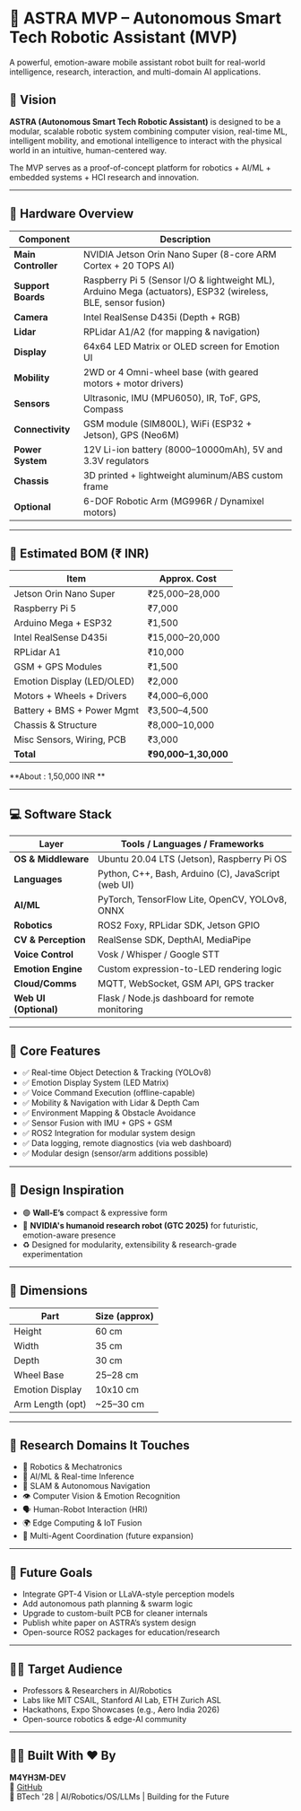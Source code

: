 # 🤖 ASTRA MVP – Autonomous Smart Tech Robotic Assistant (MVP)

A powerful, emotion-aware mobile assistant robot built for real-world intelligence, research, interaction, and multi-domain AI applications.

## 🌟 Vision

**ASTRA (Autonomous Smart Tech Robotic Assistant)** is designed to be a modular, scalable robotic system combining computer vision, real-time ML, intelligent mobility, and emotional intelligence to interact with the physical world in an intuitive, human-centered way.

The MVP serves as a proof-of-concept platform for robotics + AI/ML + embedded systems + HCI research and innovation.

---

## 🔩 Hardware Overview

| Component | Description |
|----------|-------------|
| **Main Controller** | NVIDIA Jetson Orin Nano Super (8-core ARM Cortex + 20 TOPS AI) |
| **Support Boards** | Raspberry Pi 5 (Sensor I/O & lightweight ML), Arduino Mega (actuators), ESP32 (wireless, BLE, sensor fusion) |
| **Camera** | Intel RealSense D435i (Depth + RGB) |
| **Lidar** | RPLidar A1/A2 (for mapping & navigation) |
| **Display** | 64x64 LED Matrix or OLED screen for Emotion UI |
| **Mobility** | 2WD or 4 Omni-wheel base (with geared motors + motor drivers) |
| **Sensors** | Ultrasonic, IMU (MPU6050), IR, ToF, GPS, Compass |
| **Connectivity** | GSM module (SIM800L), WiFi (ESP32 + Jetson), GPS (Neo6M) |
| **Power System** | 12V Li-ion battery (8000–10000mAh), 5V and 3.3V regulators |
| **Chassis** | 3D printed + lightweight aluminum/ABS custom frame |
| **Optional** | 6-DOF Robotic Arm (MG996R / Dynamixel motors) |

---

## 💸 Estimated BOM (₹ INR)

| Item                        | Approx. Cost |
|-----------------------------|--------------|
| Jetson Orin Nano Super      | ₹25,000–28,000 |
| Raspberry Pi 5              | ₹7,000 |
| Arduino Mega + ESP32        | ₹1,500 |
| Intel RealSense D435i       | ₹15,000–20,000 |
| RPLidar A1                  | ₹10,000 |
| GSM + GPS Modules           | ₹1,500 |
| Emotion Display (LED/OLED)  | ₹2,000 |
| Motors + Wheels + Drivers   | ₹4,000–6,000 |
| Battery + BMS + Power Mgmt  | ₹3,500–4,500 |
| Chassis & Structure         | ₹8,000–10,000 |
| Misc Sensors, Wiring, PCB   | ₹3,000 |
| **Total**                   | **₹90,000–1,30,000** |

**About : 1,50,000 INR **

---

## 💻 Software Stack

| Layer | Tools / Languages / Frameworks |
|-------|-------------------------------|
| **OS & Middleware** | Ubuntu 20.04 LTS (Jetson), Raspberry Pi OS |
| **Languages** | Python, C++, Bash, Arduino (C), JavaScript (web UI) |
| **AI/ML** | PyTorch, TensorFlow Lite, OpenCV, YOLOv8, ONNX |
| **Robotics** | ROS2 Foxy, RPLidar SDK, Jetson GPIO |
| **CV & Perception** | RealSense SDK, DepthAI, MediaPipe |
| **Voice Control** | Vosk / Whisper / Google STT |
| **Emotion Engine** | Custom expression-to-LED rendering logic |
| **Cloud/Comms** | MQTT, WebSocket, GSM API, GPS tracker |
| **Web UI (Optional)** | Flask / Node.js dashboard for remote monitoring |

---

## 🧠 Core Features

- ✅ Real-time Object Detection & Tracking (YOLOv8)
- ✅ Emotion Display System (LED Matrix)
- ✅ Voice Command Execution (offline-capable)
- ✅ Mobility & Navigation with Lidar & Depth Cam
- ✅ Environment Mapping & Obstacle Avoidance
- ✅ Sensor Fusion with IMU + GPS + GSM
- ✅ ROS2 Integration for modular system design
- ✅ Data logging, remote diagnostics (via web dashboard)
- ✅ Modular design (sensor/arm additions possible)

---

## 🧬 Design Inspiration

- 🟢 **Wall-E’s** compact & expressive form
- 🔵 **NVIDIA's humanoid research robot (GTC 2025)** for futuristic, emotion-aware presence
- ♻️ Designed for modularity, extensibility & research-grade experimentation

---

## 📏 Dimensions

| Part           | Size (approx) |
|----------------|---------------|
| Height         | 60 cm |
| Width          | 35 cm |
| Depth          | 30 cm |
| Wheel Base     | 25–28 cm |
| Emotion Display | 10x10 cm |
| Arm Length (opt) | ~25–30 cm |

---

## 🔬 Research Domains It Touches

- 🤖 Robotics & Mechatronics
- 🧠 AI/ML & Real-time Inference
- 📍 SLAM & Autonomous Navigation
- 👁️ Computer Vision & Emotion Recognition
- 🗣️ Human-Robot Interaction (HRI)
- 🌍 Edge Computing & IoT Fusion
- 🧩 Multi-Agent Coordination (future expansion)

---

## 🎯 Future Goals

- Integrate GPT-4 Vision or LLaVA-style perception models
- Add autonomous path planning & swarm logic
- Upgrade to custom-built PCB for cleaner internals
- Publish white paper on ASTRA’s system design
- Open-source ROS2 packages for education/research

---

## 🧑‍🏫 Target Audience

- Professors & Researchers in AI/Robotics
- Labs like MIT CSAIL, Stanford AI Lab, ETH Zurich ASL
- Hackathons, Expo Showcases (e.g., Aero India 2026)
- Open-source robotics & edge-AI community

---

## 🙋‍♂️ Built With ❤️ By

**M4YH3M-DEV**  
🔗 [GitHub](https://github.com/M4YH3M-DEV)  
🧪 BTech '28 | AI/Robotics/OS/LLMs | Building for the Future


